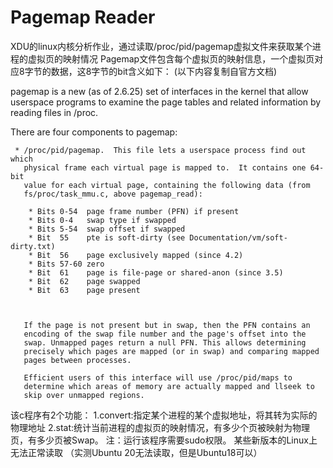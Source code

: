# Pagemap Reader
XDU的linux内核分析作业，通过读取/proc/pid/pagemap虚拟文件来获取某个进程的虚拟页的映射情况
Pagemap文件包含每个虚拟页的映射信息，一个虚拟页对应8字节的数据，这8字节的bit含义如下：
(以下内容复制自官方文档)

pagemap is a new (as of 2.6.25) set of interfaces in the kernel that allow
userspace programs to examine the page tables and related information by
reading files in /proc.

There are four components to pagemap:
```
 * /proc/pid/pagemap.  This file lets a userspace process find out which
   physical frame each virtual page is mapped to.  It contains one 64-bit
   value for each virtual page, containing the following data (from
   fs/proc/task_mmu.c, above pagemap_read):

    * Bits 0-54  page frame number (PFN) if present
    * Bits 0-4   swap type if swapped
    * Bits 5-54  swap offset if swapped
    * Bit  55    pte is soft-dirty (see Documentation/vm/soft-dirty.txt)
    * Bit  56    page exclusively mapped (since 4.2)
    * Bits 57-60 zero
    * Bit  61    page is file-page or shared-anon (since 3.5)
    * Bit  62    page swapped
    * Bit  63    page present



   If the page is not present but in swap, then the PFN contains an
   encoding of the swap file number and the page's offset into the
   swap. Unmapped pages return a null PFN. This allows determining
   precisely which pages are mapped (or in swap) and comparing mapped
   pages between processes.

   Efficient users of this interface will use /proc/pid/maps to
   determine which areas of memory are actually mapped and llseek to
   skip over unmapped regions.
   ```
   该c程序有2个功能：
   1.convert:指定某个进程的某个虚拟地址，将其转为实际的物理地址
   2.stat:统计当前进程的虚拟页的映射情况，有多少个页被映射为物理页，有多少页被Swap。
   注：运行该程序需要sudo权限。 某些新版本的Linux上无法正常读取 （实测Ubuntu 20无法读取，但是Ubuntu18可以）
